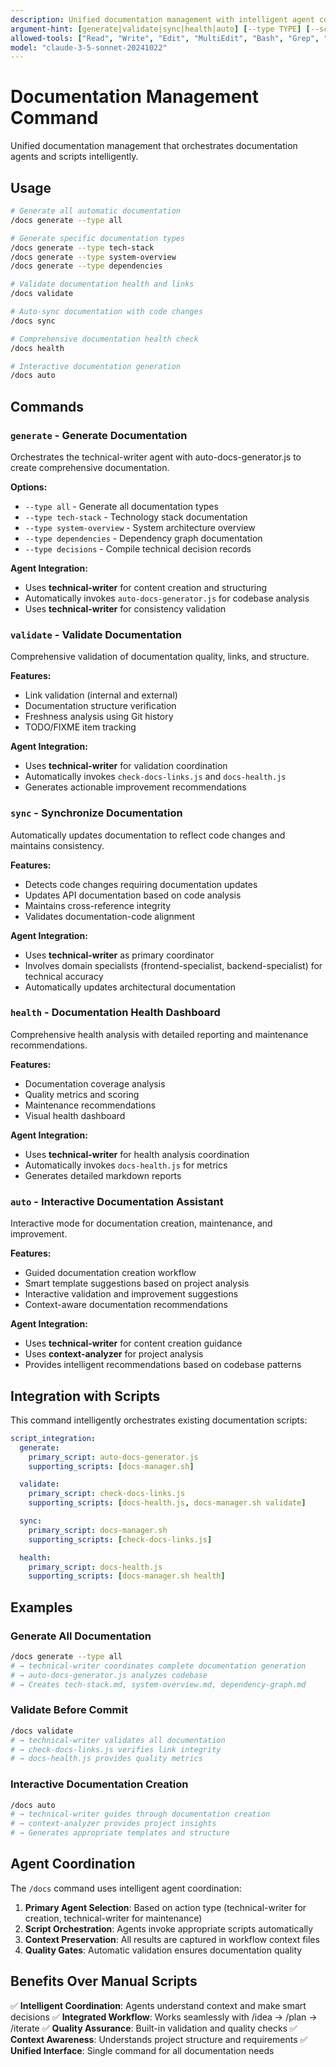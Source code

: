 ```yaml
---
description: Unified documentation management with intelligent agent coordination
argument-hint: [generate|validate|sync|health|auto] [--type TYPE] [--scope SCOPE]
allowed-tools: ["Read", "Write", "Edit", "MultiEdit", "Bash", "Grep", "Glob", "TodoWrite", "Task"]
model: "claude-3-5-sonnet-20241022"
---
```


# Documentation Management Command

Unified documentation management that orchestrates documentation agents and scripts intelligently.

## Usage

```bash
# Generate all automatic documentation
/docs generate --type all

# Generate specific documentation types
/docs generate --type tech-stack
/docs generate --type system-overview
/docs generate --type dependencies

# Validate documentation health and links
/docs validate

# Auto-sync documentation with code changes
/docs sync

# Comprehensive documentation health check
/docs health

# Interactive documentation generation
/docs auto
```

## Commands

### `generate` - Generate Documentation

Orchestrates the technical-writer agent with auto-docs-generator.js to create comprehensive documentation.

**Options:**
- `--type all` - Generate all documentation types
- `--type tech-stack` - Technology stack documentation
- `--type system-overview` - System architecture overview
- `--type dependencies` - Dependency graph documentation
- `--type decisions` - Compile technical decision records

**Agent Integration:**
- Uses **technical-writer** for content creation and structuring
- Automatically invokes `auto-docs-generator.js` for codebase analysis
- Uses **technical-writer** for consistency validation

### `validate` - Validate Documentation

Comprehensive validation of documentation quality, links, and structure.

**Features:**
- Link validation (internal and external)
- Documentation structure verification
- Freshness analysis using Git history
- TODO/FIXME item tracking

**Agent Integration:**
- Uses **technical-writer** for validation coordination
- Automatically invokes `check-docs-links.js` and `docs-health.js`
- Generates actionable improvement recommendations

### `sync` - Synchronize Documentation

Automatically updates documentation to reflect code changes and maintains consistency.

**Features:**
- Detects code changes requiring documentation updates
- Updates API documentation based on code analysis
- Maintains cross-reference integrity
- Validates documentation-code alignment

**Agent Integration:**
- Uses **technical-writer** as primary coordinator
- Involves domain specialists (frontend-specialist, backend-specialist) for technical accuracy
- Automatically updates architectural documentation

### `health` - Documentation Health Dashboard

Comprehensive health analysis with detailed reporting and maintenance recommendations.

**Features:**
- Documentation coverage analysis
- Quality metrics and scoring
- Maintenance recommendations
- Visual health dashboard

**Agent Integration:**
- Uses **technical-writer** for health analysis coordination
- Automatically invokes `docs-health.js` for metrics
- Generates detailed markdown reports

### `auto` - Interactive Documentation Assistant

Interactive mode for documentation creation, maintenance, and improvement.

**Features:**
- Guided documentation creation workflow
- Smart template suggestions based on project analysis
- Interactive validation and improvement suggestions
- Context-aware documentation recommendations

**Agent Integration:**
- Uses **technical-writer** for content creation guidance
- Uses **context-analyzer** for project analysis
- Provides intelligent recommendations based on codebase patterns

## Integration with Scripts

This command intelligently orchestrates existing documentation scripts:

```yaml
script_integration:
  generate:
    primary_script: auto-docs-generator.js
    supporting_scripts: [docs-manager.sh]

  validate:
    primary_script: check-docs-links.js
    supporting_scripts: [docs-health.js, docs-manager.sh validate]

  sync:
    primary_script: docs-manager.sh
    supporting_scripts: [check-docs-links.js]

  health:
    primary_script: docs-health.js
    supporting_scripts: [docs-manager.sh health]
```

## Examples

### Generate All Documentation
```bash
/docs generate --type all
# → technical-writer coordinates complete documentation generation
# → auto-docs-generator.js analyzes codebase
# → Creates tech-stack.md, system-overview.md, dependency-graph.md
```

### Validate Before Commit
```bash
/docs validate
# → technical-writer validates all documentation
# → check-docs-links.js verifies link integrity
# → docs-health.js provides quality metrics
```

### Interactive Documentation Creation
```bash
/docs auto
# → technical-writer guides through documentation creation
# → context-analyzer provides project insights
# → Generates appropriate templates and structure
```

## Agent Coordination

The `/docs` command uses intelligent agent coordination:

1. **Primary Agent Selection**: Based on action type (technical-writer for creation, technical-writer for maintenance)
2. **Script Orchestration**: Agents invoke appropriate scripts automatically
3. **Context Preservation**: All results are captured in workflow context files
4. **Quality Gates**: Automatic validation ensures documentation quality

## Benefits Over Manual Scripts

✅ **Intelligent Coordination**: Agents understand context and make smart decisions
✅ **Integrated Workflow**: Works seamlessly with /idea → /plan → /iterate
✅ **Quality Assurance**: Built-in validation and quality checks
✅ **Context Awareness**: Understands project structure and requirements
✅ **Unified Interface**: Single command for all documentation needs